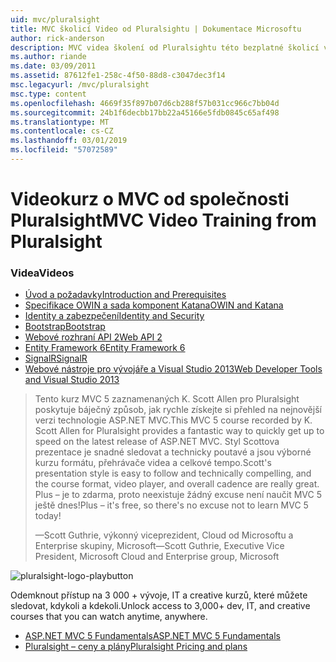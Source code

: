 ```yaml
---
uid: mvc/pluralsight
title: MVC školicí Video od Pluralsightu | Dokumentace Microsoftu
author: rick-anderson
description: MVC videa školení od Pluralsightu této bezplatné školicí video bude vám pomůžou začít pracovat s ASP.NET MVC. Zahrnuje všechno od nastavení vývojový...
ms.author: riande
ms.date: 03/09/2011
ms.assetid: 87612fe1-258c-4f50-88d8-c3047dec3f14
msc.legacyurl: /mvc/pluralsight
msc.type: content
ms.openlocfilehash: 4669f35f897b07d6cb288f57b031cc966c7bb04d
ms.sourcegitcommit: 24b1f6decbb17bb22a45166e5fdb0845c65af498
ms.translationtype: MT
ms.contentlocale: cs-CZ
ms.lasthandoff: 03/01/2019
ms.locfileid: "57072589"
---
```

<a name="mvc-video-training-from-pluralsight"></a><span data-ttu-id="d213f-104">Videokurz o MVC od společnosti Pluralsight</span><span class="sxs-lookup"><span data-stu-id="d213f-104">MVC Video Training from Pluralsight</span></span>
====================
### <a name="videos"></a><span data-ttu-id="d213f-105">Videa</span><span class="sxs-lookup"><span data-stu-id="d213f-105">Videos</span></span>

- [<span data-ttu-id="d213f-106">Úvod a požadavky</span><span class="sxs-lookup"><span data-stu-id="d213f-106">Introduction and Prerequisites</span></span>](https://pluralsight.com/training/Player?author=scott-allen&name=aspdotnet-mvc5-fundamentals-m1-introduction&mode=live&clip=0&course=aspdotnet-mvc5-fundamentals)
- [<span data-ttu-id="d213f-107">Specifikace OWIN a sada komponent Katana</span><span class="sxs-lookup"><span data-stu-id="d213f-107">OWIN and Katana</span></span>](https://pluralsight.com/training/Player?author=scott-allen&name=aspdotnet-mvc5-fundamentals-m2-katana&mode=live&clip=0&course=aspdotnet-mvc5-fundamentals)
- [<span data-ttu-id="d213f-108">Identity a zabezpečení</span><span class="sxs-lookup"><span data-stu-id="d213f-108">Identity and Security</span></span>](https://pluralsight.com/training/Player?author=scott-allen&name=aspdotnet-mvc5-fundamentals-m3-identity&mode=live&clip=0&course=aspdotnet-mvc5-fundamentals)
- [<span data-ttu-id="d213f-109">Bootstrap</span><span class="sxs-lookup"><span data-stu-id="d213f-109">Bootstrap</span></span>](https://pluralsight.com/training/Player?author=scott-allen&name=aspdotnet-mvc5-fundamentals-m4-bootstrap&mode=live&clip=0&course=aspdotnet-mvc5-fundamentals)
- [<span data-ttu-id="d213f-110">Webové rozhraní API 2</span><span class="sxs-lookup"><span data-stu-id="d213f-110">Web API 2</span></span>](https://pluralsight.com/training/Player?author=scott-allen&name=aspdotnet-mvc5-fundamentals-m5-webapi2&mode=live&clip=0&course=aspdotnet-mvc5-fundamentals)
- [<span data-ttu-id="d213f-111">Entity Framework 6</span><span class="sxs-lookup"><span data-stu-id="d213f-111">Entity Framework 6</span></span>](https://pluralsight.com/training/Player?author=scott-allen&name=aspdotnet-mvc5-fundamentals-m6-ef6&mode=live&clip=0&course=aspdotnet-mvc5-fundamentals)
- [<span data-ttu-id="d213f-112">SignalR</span><span class="sxs-lookup"><span data-stu-id="d213f-112">SignalR</span></span>](https://pluralsight.com/training/Player?author=scott-allen&name=aspdotnet-mvc5-fundamentals-m7-signalr&mode=live&clip=0&course=aspdotnet-mvc5-fundamentals)
- [<span data-ttu-id="d213f-113">Webové nástroje pro vývojáře a Visual Studio 2013</span><span class="sxs-lookup"><span data-stu-id="d213f-113">Web Developer Tools and Visual Studio 2013</span></span>](https://pluralsight.com/training/Player?author=scott-allen&name=aspdotnet-mvc5-fundamentals-m8-visualstudio&mode=live&clip=0&course=aspdotnet-mvc5-fundamentals)

> <span data-ttu-id="d213f-114">Tento kurz MVC 5 zaznamenaných K. Scott Allen pro Pluralsight poskytuje báječný způsob, jak rychle získejte si přehled na nejnovější verzi technologie ASP.NET MVC.</span><span class="sxs-lookup"><span data-stu-id="d213f-114">This MVC 5 course recorded by K. Scott Allen for Pluralsight provides a fantastic way to quickly get up to speed on the latest release of ASP.NET MVC.</span></span> <span data-ttu-id="d213f-115">Styl Scottova prezentace je snadné sledovat a technicky poutavé a jsou výborné kurzu formátu, přehrávače videa a celkové tempo.</span><span class="sxs-lookup"><span data-stu-id="d213f-115">Scott's presentation style is easy to follow and technically compelling, and the course format, video player, and overall cadence are really great.</span></span> <span data-ttu-id="d213f-116">Plus – je to zdarma, proto neexistuje žádný excuse není naučit MVC 5 ještě dnes!</span><span class="sxs-lookup"><span data-stu-id="d213f-116">Plus – it's free, so there's no excuse not to learn MVC 5 today!</span></span>
>
> <span data-ttu-id="d213f-117">&mdash;Scott Guthrie, výkonný viceprezident, Cloud od Microsoftu a Enterprise skupiny, Microsoft</span><span class="sxs-lookup"><span data-stu-id="d213f-117">&mdash;Scott Guthrie, Executive Vice President, Microsoft Cloud and Enterprise group, Microsoft</span></span>

![pluralsight-logo-playbutton](pluralsight/_static/image1.png)

<span data-ttu-id="d213f-119">Odemknout přístup na 3 000 + vývoje, IT a creative kurzů, které můžete sledovat, kdykoli a kdekoli.</span><span class="sxs-lookup"><span data-stu-id="d213f-119">Unlock access to 3,000+ dev, IT, and creative courses that you can watch anytime, anywhere.</span></span>

* [<span data-ttu-id="d213f-120">ASP.NET MVC 5 Fundamentals</span><span class="sxs-lookup"><span data-stu-id="d213f-120">ASP.NET MVC 5 Fundamentals</span></span>](https://www.pluralsight.com/courses/aspdotnet-mvc5-fundamentals)
* [<span data-ttu-id="d213f-121">Pluralsight – ceny a plány</span><span class="sxs-lookup"><span data-stu-id="d213f-121">Pluralsight Pricing and plans</span></span>](https://www.pluralsight.com/pricing)
